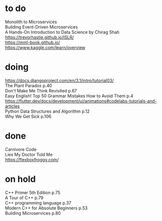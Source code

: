 # to do    
Monolith to Microservices  
Building Event-Driven Microservices  
A Hands-On Introduction to Data Science by Chirag Shah  
https://trevorhastie.github.io/ISLR/  
https://mml-book.github.io/  
https://www.kaggle.com/learn/overview  
# doing
https://docs.djangoproject.com/en/3.1/intro/tutorial03/    
The Plant Paradox p.40      
Don't Make Me Think Revisited p.67  
Easy English! Top 50 Grammar Mistakes How to Avoid Them p.4  
https://flutter.dev/docs/development/ui/animations#codelabs-tutorials-and-articles  
Python Data Structures and Algorithm p.12  
Why We Get Sick p.106  
# done
Carnivore Code  
Lies My Doctor Told Me  
https://flexboxfroggy.com/   
# on hold
C++ Primer 5th Edition p.75  
A Tour of C++ p.79  
C++ programming language p.37  
Modern C++ for Absolute Beginners p.53  
Building Microservices p.80  

